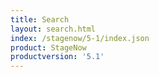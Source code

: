 ```yaml
---
title: Search
layout: search.html
index: /stagenow/5-1/index.json
product: StageNow
productversion: '5.1'
---
```















